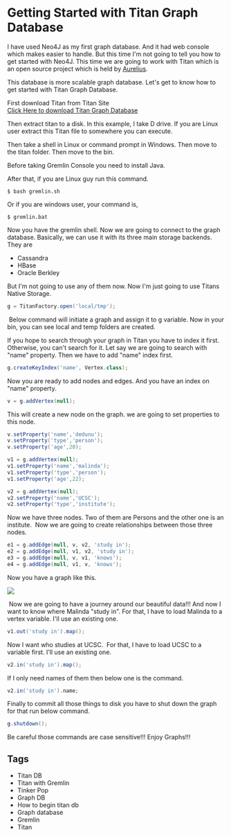 # Getting Started with Titan Graph Database

I have used Neo4J as my first graph database. And it had web console which makes easier to handle. But this time I'm not going to tell you how to get started with Neo4J. This time we are going to work with Titan which is an open source project which is held by [Aurelius](http://thinkaurelius.github.com/titan/).  
  
This database is more scalable graph database. Let's get to know how to get started with Titan Graph Database.  
  
First download Titan from Titan Site  
[Click Here to download Titan Graph Database](http://thinkaurelius.github.com/titan/)  
  
Then extract titan to a disk. In this example, I take D drive. If you are Linux user extract this Titan file to somewhere you can execute.  
  
Then take a shell in Linux or command prompt in Windows. Then move to the titan folder. Then move to the bin.  
  
Before taking Gremlin Console you need to install Java.  
  
After that, if you are Linux guy run this command.  

```console
$ bash gremlin.sh
```

Or if you are windows user, your command is,  

```console
$ gremlin.bat
```
  
Now you have the gremlin shell. Now we are going to connect to the graph database. Basically, we can use it with its three main storage backends. They are  

*   Cassandra
*   HBase
*   Oracle Berkley 

But I'm not going to use any of them now. Now I'm just going to use Titans Native Storage.  

```groovy
g = TitanFactory.open('local/tmp');
```

 Below command will initiate a graph and assign it to g variable. Now in your bin, you can see local and temp folders are created.  
  
If you hope to search through your graph in Titan you have to index it first. Otherwise, you can't search for it. Let say we are going to search with "name" property. Then we have to add "name" index first.  
  
```groovy
g.createKeyIndex('name', Vertex.class);
```
  
Now you are ready to add nodes and edges. And you have an index on "name" property.  
  
```groovy
v = g.addVertex(null);
```

This will create a new node on the graph. we are going to set properties to this node.  

```groovy
v.setProperty('name','dedunu');  
v.setProperty('type','person');  
v.setProperty('age',20);

v1 = g.addVertex(null);
v1.setProperty('name','malinda');
v1.setProperty('type','person');
v1.setProperty('age',22);

v2 = g.addVertex(null);
v2.setProperty('name','UCSC');
v2.setProperty('type','institute');  
```  

Now we have three nodes. Two of them are Persons and the other one is an institute.  Now we are going to create relationships between those three nodes.  
  
```groovy
e1 = g.addEdge(null, v, v2, 'study in');  
e2 = g.addEdge(null, v1, v2, 'study in');  
e3 = g.addEdge(null, v, v1, 'knows');  
e4 = g.addEdge(null, v1, v, 'knows');
```
  
Now you have a graph like this.  
  
[![](https://4.bp.blogspot.com/-4-rUSq8-M3Y/UNSgFo-TAVI/AAAAAAAAAiQ/qbclVtX7kiM/s1600/graph.png)](http://4.bp.blogspot.com/-4-rUSq8-M3Y/UNSgFo-TAVI/AAAAAAAAAiQ/qbclVtX7kiM/s1600/graph.png)

 Now we are going to have a journey around our beautiful data!!! And now I want to know where Malinda "study in". For that, I have to load Malinda to a vertex variable. I'll use an existing one.  

```groovy 
v1.out('study in').map();
```
  
Now I want who studies at UCSC.  For that, I have to load UCSC to a variable first. I'll use an existing one.  

```groovy
v2.in('study in').map();
```
  
If I only need names of them then below one is the command.  
  
```groovy
v2.in('study in').name;
```

Finally to commit all those things to disk you have to shut down the graph for that run below command.  
  
```groovy
g.shutdown();
```
  
Be careful those commands are case sensitive!!! Enjoy Graphs!!!

## Tags

- Titan DB
- Titan with Gremlin
- Tinker Pop
- Graph DB
- How to begin titan db
- Graph database
- Gremlin
- Titan
